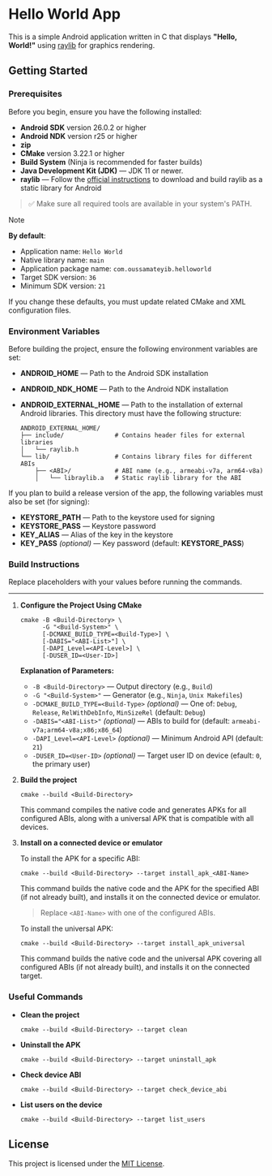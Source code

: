 # Hello World App

This is a simple Android application written in C that displays **"Hello, World!"** using [raylib](https://github.com/raysan5/raylib) for graphics rendering.

## Getting Started

### Prerequisites

Before you begin, ensure you have the following installed:

- **Android SDK** version 26.0.2 or higher
- **Android NDK** version r25 or higher
- **zip**
- **CMake** version 3.22.1 or higher
- **Build System** (Ninja is recommended for faster builds)
- **Java Development Kit (JDK)** — JDK 11 or newer.
- **raylib** — Follow the [official instructions](https://github.com/raysan5/raylib/wiki/Working-for-Android) to download and build raylib as a static library for Android

> ✅ Make sure all required tools are available in your system's PATH.

> [!NOTE]
> **By default**:
> - Application name: `Hello World`
> - Native library name: `main`
> - Application package name: `com.oussamateyib.helloworld`
> - Target SDK version: `36`
> - Minimum SDK version: `21`
> 
> If you change these defaults, you must update related CMake and XML configuration files.

### Environment Variables

Before building the project, ensure the following environment variables are set:

- **ANDROID_HOME** — Path to the Android SDK installation
- **ANDROID_NDK_HOME** — Path to the Android NDK installation
- **ANDROID_EXTERNAL_HOME** — Path to the installation of external Android libraries. This directory must have the following structure:

  ```plaintext
  ANDROID_EXTERNAL_HOME/
  ├── include/              # Contains header files for external libraries
  │   └── raylib.h
  └── lib/                  # Contains library files for different ABIs
      ├── <ABI>/            # ABI name (e.g., armeabi-v7a, arm64-v8a)
      │   └── libraylib.a   # Static raylib library for the ABI
  ```
  
If you plan to build a release version of the app, the following variables must also be set (for signing):
- **KEYSTORE_PATH** — Path to the keystore used for signing
- **KEYSTORE_PASS** — Keystore password
- **KEY_ALIAS** — Alias of the key in the keystore
- **KEY_PASS** *(optional)* — Key password (default: **KEYSTORE_PASS**)

### Build Instructions

Replace placeholders with your values before running the commands.

---

1. **Configure the Project Using CMake**

   ```
   cmake -B <Build-Directory> \
         -G "<Build-System>" \
         [-DCMAKE_BUILD_TYPE=<Build-Type>] \
         [-DABIS="<ABI-List>"] \
         [-DAPI_Level=<API-Level>] \
         [-DUSER_ID=<User-ID>]
   ```

   **Explanation of Parameters:**
   - `-B <Build-Directory>` — Output directory (e.g., `Build`)
   - `-G "<Build-System>"` — Generator (e.g., `Ninja`, `Unix Makefiles`)
   - `-DCMAKE_BUILD_TYPE=<Build-Type>` *(optional)* — One of: `Debug`, `Release`, `RelWithDebInfo`, `MinSizeRel` (default: `Debug`)
   - `-DABIS="<ABI-List>"` *(optional)* — ABIs to build for (default: `armeabi-v7a;arm64-v8a;x86;x86_64`)
   - `-DAPI_Level=<API-Level>` *(optional)* — Minimum Android API (default: `21`)
   - `-DUSER_ID=<User-ID>` *(optional)* — Target user ID on device (efault: `0`, the primary user)

2. **Build the project**

   ```
   cmake --build <Build-Directory>
   ```

   This command compiles the native code and generates APKs for all configured ABIs, along with a universal APK that is compatible with all devices.

3. **Install on a connected device or emulator**

   To install the APK for a specific ABI:
   ```
   cmake --build <Build-Directory> --target install_apk_<ABI-Name>
   ```
   
   This command builds the native code and the APK for the specified ABI (if not already built), and installs it on the connected device or emulator.
   > Replace `<ABI-Name>` with one of the configured ABIs.

   To install the universal APK:
   ```
   cmake --build <Build-Directory> --target install_apk_universal
   ```
   
   This command builds the native code and the universal APK covering all configured ABIs (if not already built), and installs it on the connected target.


### Useful Commands

- **Clean  the project**
   ```
   cmake --build <Build-Directory> --target clean
   ```

- **Uninstall the APK**
   ```
   cmake --build <Build-Directory> --target uninstall_apk
   ```

- **Check device ABI**
   ```
   cmake --build <Build-Directory> --target check_device_abi
   ```

- **List users on the device**
   ```
   cmake --build <Build-Directory> --target list_users
   ```

## License

This project is licensed under the [MIT License](LICENSE).
